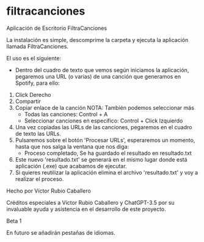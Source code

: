 # filtracanciones
Aplicación de Escritorio FiltraCanciones

La instalación es simple, descomprime la carpeta y ejecuta la aplicación llamada FiltraCanciones.

El uso es el siguiente:
- Dentro del cuadro de texto que vemos según iniciamos la aplicación, pegaremos una URL (o varias) de una canción que generamos en Spotify, para ello:
1. Click Derecho
2. Compartir
3. Copiar enlace de la canción
NOTA: También podemos seleccionar más
	- Todas las canciones: Control + A
 	- Seleccionar canciones en especifico: Control + Click Izquierdo
4. Una vez copiadas las URLs de las canciones, pegaremos en el cuadro de texto las URLs.
5. Pulsaremos sobre el botón 'Procesar URLs', esperaremos un momento, hasta que nos salga 
la ventana que nos diga:
	- Proceso completado, Se ha guardado el resultado en resultado.txt
6. Este nuevo 'resultado.txt' se generará en el mismo lugar donde está aplicación (.exe)
que acabamos de ejecutar.
7. Si quieres reutilizar la aplicación elimina el archivo 'resultado.txt' y voy a realizar el proceso.

Hecho por Víctor Rubio Caballero

Créditos especiales a Víctor Rubio Caballero y ChatGPT-3.5 por su invaluable ayuda y asistencia en el 
desarrollo de este proyecto.

Beta 1

En futuro se añadirán pestañas de idiomas.
